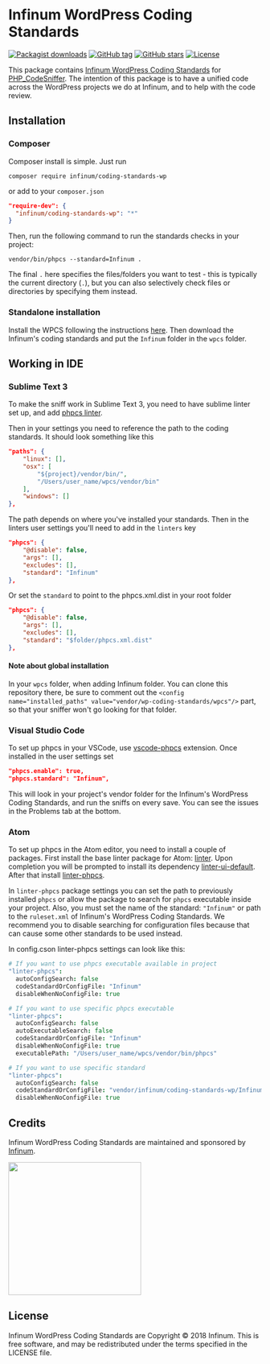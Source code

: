 # Infinum WordPress Coding Standards

[![Packagist downloads](https://img.shields.io/packagist/dt/infinum/coding-standards-wp.svg?style=for-the-badge)](https://packagist.org/packages/infinum/coding-standards-wp)
[![GitHub tag](https://img.shields.io/github/tag/infinum/coding-standards-wp.svg?style=for-the-badge)](https://github.com/infinum/coding-standards-wp)
[![GitHub stars](https://img.shields.io/github/stars/infinum/coding-standards-wp.svg?style=for-the-badge&label=Stars)](https://github.com/infinum/coding-standards-wp/)
[![License](https://img.shields.io/github/license/infinum/coding-standards-wp.svg?style=for-the-badge)](https://github.com/infinum/coding-standards-wp)

This package contains [Infinum WordPress Coding Standards](https://handbook.infinum.co/books/wordpress) for [PHP_CodeSniffer](https://github.com/squizlabs/PHP_CodeSniffer/). The intention of this package is to have a unified code across the WordPress projects we do at Infinum, and to help with the code review.

## Installation

### Composer

Composer install is simple. Just run

`composer require infinum/coding-standards-wp`

or add to your `composer.json`

```json
"require-dev": {
  "infinum/coding-standards-wp": "*"
}
```

Then, run the following command to run the standards checks in your project:

```
vendor/bin/phpcs --standard=Infinum .
```

The final `.` here specifies the files/folders you want to test - this is typically the current directory (`.`), but you can also selectively check files or directories by specifying them instead.

### Standalone installation

Install the WPCS following the instructions [here](https://github.com/WordPress-Coding-Standards/WordPress-Coding-Standards#standalone). Then download the Infinum's coding standards and put the `Infinum` folder in the `wpcs` folder.

## Working in IDE

### Sublime Text 3

To make the sniff work in Sublime Text 3, you need to have sublime linter set up, and add [phpcs linter](https://github.com/SublimeLinter/SublimeLinter-phpcs).

Then in your settings you need to reference the path to the coding standards. It should look something like this

```json
"paths": {
    "linux": [],
    "osx": [
        "${project}/vendor/bin/",
        "/Users/user_name/wpcs/vendor/bin"
    ],
    "windows": []
},
```

The path depends on where you've installed your standards. Then in the linters user settings you'll need to add in the `linters` key

```json
"phpcs": {
    "@disable": false,
    "args": [],
    "excludes": [],
    "standard": "Infinum"
},
```

Or set the `standard` to point to the phpcs.xml.dist in your root folder

```json
"phpcs": {
    "@disable": false,
    "args": [],
    "excludes": [],
    "standard": "$folder/phpcs.xml.dist"
},
```

#### Note about global installation

In your `wpcs` folder, when adding Infinum folder. You can clone this repository there, be sure to comment out the `<config name="installed_paths" value="vendor/wp-coding-standards/wpcs"/>` part, so that your sniffer won't go looking for that folder.

### Visual Studio Code

To set up phpcs in your VSCode, use [vscode-phpcs](https://github.com/ikappas/vscode-phpcs/) extension. Once installed in the user settings set

```json
"phpcs.enable": true,
"phpcs.standard": "Infinum",
```

This will look in your project's vendor folder for the Infinum's WordPress Coding Standards, and run the sniffs on every save. You can see the issues in the Problems tab at the bottom.

### Atom

To set up phpcs in the Atom editor, you need to install a couple of packages. First install the base linter package for Atom: [linter](https://atom.io/packages/linter). Upon completion you will be prompted to install its dependency [linter-ui-default](https://atom.io/packages/linter-ui-default). After that install [linter-phpcs](https://atom.io/packages/linter-phpcs).

In `linter-phpcs` package settings you can set the path to previously installed `phpcs` or allow the package to search for `phpcs` executable inside your project. Also, you must set the name of the standard: `"Infinum"` or path to the `ruleset.xml` of Infinum's WordPress Coding Standards. We recommend you to disable searching for configuration files because that can cause some other standards to be used instead.

In config.cson linter-phpcs settings can look like this:

```coffee
# If you want to use phpcs executable available in project
"linter-phpcs":
  autoConfigSearch: false
  codeStandardOrConfigFile: "Infinum"
  disableWhenNoConfigFile: true

# If you want to use specific phpcs executable
"linter-phpcs":
  autoConfigSearch: false
  autoExecutableSearch: false
  codeStandardOrConfigFile: "Infinum"
  disableWhenNoConfigFile: true
  executablePath: "/Users/user_name/wpcs/vendor/bin/phpcs"

# If you want to use specific standard
"linter-phpcs":
  autoConfigSearch: false
  codeStandardOrConfigFile: "vendor/infinum/coding-standards-wp/Infinum/ruleset.xml"
  disableWhenNoConfigFile: true
```

## Credits

Infinum WordPress Coding Standards are maintained and sponsored by
[Infinum](https://www.infinum.co).

<img src="https://infinum.co/infinum.png" width="264">

## License

Infinum WordPress Coding Standards are Copyright © 2018 Infinum. This is free software, and may be redistributed under the terms specified in the LICENSE file.
